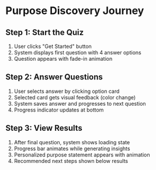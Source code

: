 # Purpose Discovery Journey

## Step 1: Start the Quiz
1. User clicks "Get Started" button
2. System displays first question with 4 answer options
3. Question appears with fade-in animation

## Step 2: Answer Questions
1. User selects answer by clicking option card
2. Selected card gets visual feedback (color change)
3. System saves answer and progresses to next question
4. Progress indicator updates at bottom

## Step 3: View Results
1. After final question, system shows loading state
2. Progress bar animates while generating insights
3. Personalized purpose statement appears with animation
4. Recommended next steps shown below results